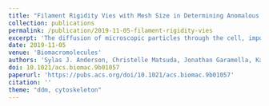 ```yaml
---
title: "Filament Rigidity Vies with Mesh Size in Determining Anomalous Diffusion in Cytoskeleton"
collection: publications
permalink: /publication/2019-11-05-filament-rigidity-vies
excerpt: 'The diffusion of microscopic particles through the cell, important to processes such as viral infection, gene delivery, and vesicle transport, is largely controlled by the complex cytoskeletal network, comprised of semiflexible actin filaments and rigid microtubules, that pervades the cytoplasm. By varying the relative concentrations of actin and microtubules, the cytoskeleton can display a host of different structural and dynamic properties that, in turn, impact the diffusion of particles through the composite network. Here, we couple single-particle tracking with differential dynamic microscopy to characterize the transport of microsphere tracers diffusing through composite in vitro networks with varying ratios of actin and microtubules.'
date: 2019-11-05
venue: 'Biomacromolecules'
authors: 'Sylas J. Anderson, Christelle Matsuda, Jonathan Garamella, Karthik Reddy Peddireddy Rae M Robertson-Anderson, Ryan McGorty'
doi: 10.1021/acs.biomac.9b01057
paperurl: 'https://pubs.acs.org/doi/10.1021/acs.biomac.9b01057'
citation: ''
theme: "ddm, cytoskeleton"
---
```

